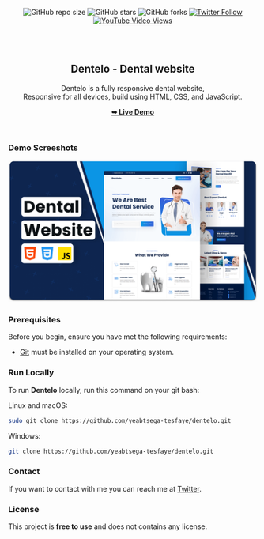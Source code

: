 <div align="center">
  
  ![GitHub repo size](https://img.shields.io/github/repo-size/yeabtsega-tesfaye/dentelo)
  ![GitHub stars](https://img.shields.io/github/stars/yeabtsega-tesfaye/dentelo?style=social)
  ![GitHub forks](https://img.shields.io/github/forks/yeabtsega-tesfaye/dentelo?style=social)
[![Twitter Follow](https://img.shields.io/twitter/follow/yeabtsega-tesfaye_?style=social)](https://twitter.com/intent/follow?screen_name=yeabtsega-tesfaye_)
  [![YouTube Video Views](https://img.shields.io/youtube/views/q0WvF0OVWVg?style=social)](https://youtu.be/q0WvF0OVWVg)

  <br />
  <br />

  <h2 align="center">Dentelo - Dental website</h2>

  Dentelo is a fully responsive dental website, <br />Responsive for all devices, build using HTML, CSS, and JavaScript.

  <a href="https://yeabtsega-tesfaye.github.io/dentelo/"><strong>➥ Live Demo</strong></a>

</div>

<br />

### Demo Screeshots

![Dentelo Desktop Demo](./readme-images/desktop.png "Desktop Demo")

### Prerequisites

Before you begin, ensure you have met the following requirements:

* [Git](https://git-scm.com/downloads "Download Git") must be installed on your operating system.

### Run Locally

To run **Dentelo** locally, run this command on your git bash:

Linux and macOS:

```bash
sudo git clone https://github.com/yeabtsega-tesfaye/dentelo.git
```

Windows:

```bash
git clone https://github.com/yeabtsega-tesfaye/dentelo.git
```

### Contact

If you want to contact with me you can reach me at [Twitter](https://www.twitter.com/yeabtsega-tesfaye).

### License

This project is **free to use** and does not contains any license.
